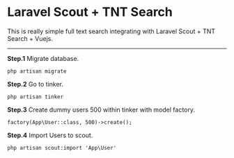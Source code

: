 Laravel Scout + TNT Search
===================

This is really simple full text search integrating with Laravel Scout + TNT Search + Vuejs.

----------

**Step.1**
Migrate database.
```
php artisan migrate 
```
**Step.2**
Go to tinker.
```
php artisan tinker
```
**Step.3**
Create dummy users 500 within tinker with model factory.
```
factory(App\User::class, 500)->create();
```
**Step.4**
Import Users to scout.
```
php artisan scout:import 'App\User'
```